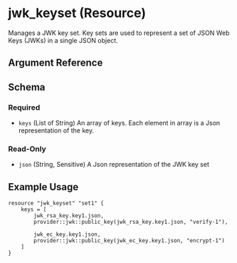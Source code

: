 # jwk_keyset (Resource)

Manages a JWK key set. Key sets are used to represent a set of JSON Web Keys (JWKs) in a single JSON object.

## Argument Reference

<!-- schema generated by tfplugindocs -->
## Schema

### Required

- `keys` (List of String) An array of keys. Each element in array is a Json representation of the key.

### Read-Only

- `json` (String, Sensitive) A Json representation of the JWK key set



## Example Usage
```hcl
resource "jwk_keyset" "set1" {
    keys = [
        jwk_rsa_key.key1.json,
        provider::jwk::public_key(jwk_rsa_key.key1.json, "verify-1"),

        jwk_ec_key.key1.json,
        provider::jwk::public_key(jwk_ec_key.key1.json, "encrypt-1")
    ] 
}
```
